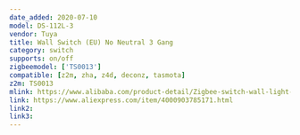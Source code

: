 ```yaml
---
date_added: 2020-07-10
model: DS-112L-3
vendor: Tuya
title: Wall Switch (EU) No Neutral 3 Gang 
category: switch
supports: on/off
zigbeemodel: ['TS0013']
compatible: [z2m, zha, z4d, deconz, tasmota]
z2m: TS0013
mlink: https://www.alibaba.com/product-detail/Zigbee-switch-wall-light-push-button_62583187224.html
link: https://www.aliexpress.com/item/4000903785171.html
link2: 
link3: 
---
```

